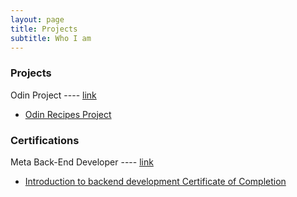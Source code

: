 ```yaml
---
layout: page
title: Projects
subtitle: Who I am
---
```



### Projects

Odin Project ---- [link](https://github.com/kai-ion/Odin-Project)

 * [Odin Recipes Project](https://kai-ion.github.io/odin-recipes/) 

### Certifications

Meta Back-End Developer ---- [link](https://github.com/kai-ion/Meta-Back-End-Developer)

 * [Introduction to backend development Certificate of Completion](https://www.coursera.org/account/accomplishments/verify/ZK652YQFNZXC?utm_source=link&utm_medium=certificate&utm_content=cert_image&utm_campaign=sharing_cta&utm_product=course) 
